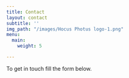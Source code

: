 ```yaml
---
title: Contact
layout: contact
subtitle: ''
img_path: "/images/Hocus Photus logo-1.png"
menu:
  main:
    weight: 5

---
```

To get in touch fill the form below.